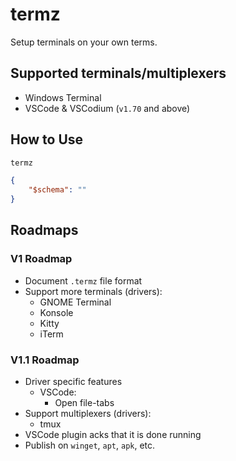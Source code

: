 # termz

Setup terminals on your own terms.

## Supported terminals/multiplexers

-   Windows Terminal
-   VSCode & VSCodium (`v1.70` and above)

## How to Use

```bash
termz
```

```json
{
    "$schema": ""
}
```

## Roadmaps

### V1 Roadmap

-   Document `.termz` file format
-   Support more terminals (drivers):
    -   GNOME Terminal
    -   Konsole
    -   Kitty
    -   iTerm

### V1.1 Roadmap

-   Driver specific features
    -   VSCode:
        -   Open file-tabs
-   Support multiplexers (drivers):
    -   tmux
-   VSCode plugin acks that it is done running
-   Publish on `winget`, `apt`, `apk`, etc.
